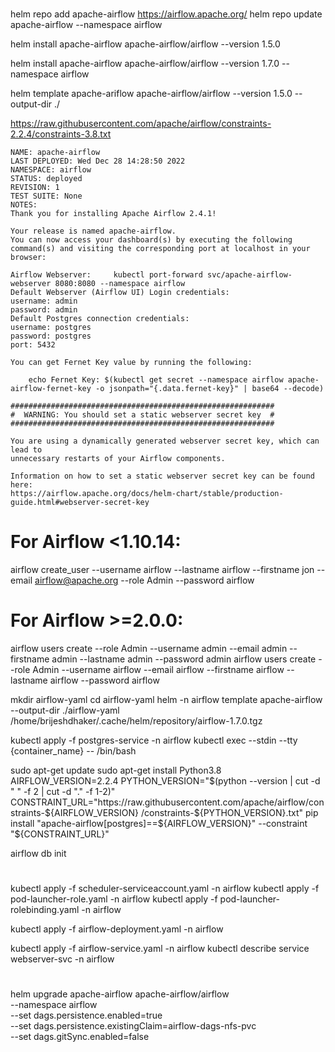 #
#
#

helm repo add apache-airflow https://airflow.apache.org/
helm repo update apache-airflow --namespace airflow

helm install apache-airflow apache-airflow/airflow --version 1.5.0

helm install apache-airflow apache-airflow/airflow --version 1.7.0 --namespace airflow

helm template apache-ariflow apache-airflow/airflow --version 1.5.0 --output-dir ./

https://raw.githubusercontent.com/apache/airflow/constraints-2.2.4/constraints-3.8.txt

```
NAME: apache-airflow
LAST DEPLOYED: Wed Dec 28 14:28:50 2022
NAMESPACE: airflow
STATUS: deployed
REVISION: 1
TEST SUITE: None
NOTES:
Thank you for installing Apache Airflow 2.4.1!

Your release is named apache-airflow.
You can now access your dashboard(s) by executing the following command(s) and visiting the corresponding port at localhost in your browser:

Airflow Webserver:     kubectl port-forward svc/apache-airflow-webserver 8080:8080 --namespace airflow
Default Webserver (Airflow UI) Login credentials:
username: admin
password: admin
Default Postgres connection credentials:
username: postgres
password: postgres
port: 5432

You can get Fernet Key value by running the following:

    echo Fernet Key: $(kubectl get secret --namespace airflow apache-airflow-fernet-key -o jsonpath="{.data.fernet-key}" | base64 --decode)

###########################################################
#  WARNING: You should set a static webserver secret key  #
###########################################################

You are using a dynamically generated webserver secret key, which can lead to
unnecessary restarts of your Airflow components.

Information on how to set a static webserver secret key can be found here:
https://airflow.apache.org/docs/helm-chart/stable/production-guide.html#webserver-secret-key
```

# For Airflow <1.10.14:
airflow create_user --username airflow --lastname airflow --firstname jon --email airflow@apache.org --role Admin --password airflow

# For Airflow >=2.0.0:
airflow users  create --role Admin --username admin --email admin --firstname admin --lastname admin --password admin
airflow users  create --role Admin --username airflow --email airflow --firstname airflow --lastname airflow --password airflow

mkdir airflow-yaml
cd airflow-yaml
helm -n airflow template apache-airflow --output-dir ./airflow-yaml /home/brijeshdhaker/.cache/helm/repository/airflow-1.7.0.tgz


kubectl apply -f postgres-service -n airflow
kubectl exec --stdin --tty {container_name} -- /bin/bash

sudo apt-get update
sudo apt-get install Python3.8
AIRFLOW_VERSION=2.2.4
PYTHON_VERSION="$(python --version | cut -d " " -f 2 | cut -d "." -f 1-2)"
CONSTRAINT_URL="https://raw.githubusercontent.com/apache/airflow/constraints-${AIRFLOW_VERSION}
/constraints-${PYTHON_VERSION}.txt"
pip install "apache-airflow[postgres]==${AIRFLOW_VERSION}" --constraint "${CONSTRAINT_URL}"

airflow db init

#
#
#

kubectl apply -f scheduler-serviceaccount.yaml -n airflow
kubectl apply -f pod-launcher-role.yaml -n airflow
kubectl apply -f pod-launcher-rolebinding.yaml -n airflow 

kubectl apply -f airflow-deployment.yaml -n airflow 

kubectl apply -f airflow-service.yaml -n airflow
kubectl describe service webserver-svc -n airflow 


#
#
#

helm upgrade apache-airflow apache-airflow/airflow \
--namespace airflow \
--set dags.persistence.enabled=true \
--set dags.persistence.existingClaim=airflow-dags-nfs-pvc \
--set dags.gitSync.enabled=false